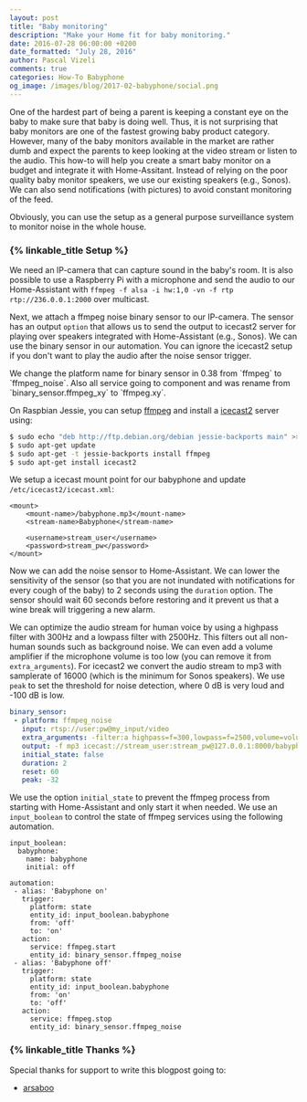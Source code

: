 ```yaml
---
layout: post
title: "Baby monitoring"
description: "Make your Home fit for baby monitoring."
date: 2016-07-28 06:00:00 +0200
date_formatted: "July 28, 2016"
author: Pascal Vizeli
comments: true
categories: How-To Babyphone
og_image: /images/blog/2017-02-babyphone/social.png
---
```


One of the hardest part of being a parent is keeping a constant eye on the baby to make sure that baby is doing well. Thus, it is not surprising that baby monitors are one of the fastest growing baby product category. However, many of the baby monitors available in the market are rather dumb and expect the parents to keep looking at the video stream or listen to the audio. This how-to will help you create a smart baby monitor on a budget and integrate it with Home-Assitant. Instead of relying on the poor quality baby monitor speakers, we use our existing speakers (e.g., Sonos). We can also send notifications (with pictures) to avoid constant monitoring of the feed.

Obviously, you can use the setup as a general purpose surveillance system to monitor noise in the whole house.

<!--more-->

### {% linkable_title Setup %}

We need an IP-camera that can capture sound in the baby's room. It is also possible to use a Raspberry Pi with a microphone and send the audio to our Home-Assistant with `ffmpeg -f alsa -i hw:1,0 -vn -f rtp rtp://236.0.0.1:2000` over multicast.

Next, we attach a ffmpeg noise binary sensor to our IP-camera. The sensor has an  output `option` that allows us to send the output to icecast2 server for playing over speakers integrated with Home-Assistant (e.g., Sonos). We can use the binary sensor in our automation. You can ignore the icecast2 setup if you don't want to play the audio after the noise sensor trigger.

<p class='note'>
We change the platform name for binary sensor in 0.38 from `ffmpeg` to `ffmpeg_noise`. Also all service going to component and was rename from `binary_sensor.ffmpeg_xy` to `ffmpeg.xy`.
</p>

On Raspbian Jessie, you can setup [ffmpeg](/components/ffmpeg) and install a [icecast2](http://icecast.org/) server using:
```bash
$ sudo echo "deb http://ftp.debian.org/debian jessie-backports main" >> /etc/apt/sources.list
$ sudo apt-get update
$ sudo apt-get -t jessie-backports install ffmpeg
$ sudo apt-get install icecast2
```

We setup a icecast mount point for our babyphone and update `/etc/icecast2/icecast.xml`:
```
<mount>
    <mount-name>/babyphone.mp3</mount-name>
    <stream-name>Babyphone</stream-name>

    <username>stream_user</username>
    <password>stream_pw</password>
</mount>
```

Now we can add the noise sensor to Home-Assistant. We can lower the sensitivity of the sensor (so that you are not inundated with notifications for every cough of the baby) to 2 seconds using the `duration` option. The sensor should wait 60 seconds before restoring and it prevent us that a wine break will triggering a new alarm.

We can optimize the audio stream for human voice by using a highpass filter with 300Hz and a lowpass filter with 2500Hz. This filters out all non-human sounds such as background noise. We can even add a volume amplifier if the microphone volume is too low (you can remove it from `extra_arguments`). For icecast2 we convert the audio stream to mp3 with samplerate of 16000 (which is the minimum for Sonos speakers). We use `peak` to set the threshold for noise detection, where 0 dB is very loud and -100 dB is low.

```yaml
binary_sensor:
 - platform: ffmpeg_noise
   input: rtsp://user:pw@my_input/video
   extra_arguments: -filter:a highpass=f=300,lowpass=f=2500,volume=volume=2 -codec:a libmp3lame -ar 16000
   output: -f mp3 icecast://stream_user:stream_pw@127.0.0.1:8000/babyphone.mp3
   initial_state: false
   duration: 2
   reset: 60
   peak: -32
```

We use the option `initial_state` to prevent the ffmpeg process from starting with Home-Assistant and only start it when needed. We use an `input_boolean`  to control the state of ffmpeg services using the following automation.

```
input_boolean:
  babyphone:
    name: babyphone
    initial: off

automation:
 - alias: 'Babyphone on'
   trigger:
     platform: state
     entity_id: input_boolean.babyphone
     from: 'off'
     to: 'on'
   action:
     service: ffmpeg.start
     entity_id: binary_sensor.ffmpeg_noise
 - alias: 'Babyphone off'
   trigger:
     platform: state
     entity_id: input_boolean.babyphone
     from: 'on'
     to: 'off'
   action:
     service: ffmpeg.stop
     entity_id: binary_sensor.ffmpeg_noise
```

### {% linkable_title Thanks %}

Special thanks for support to write this blogpost going to:
- [arsaboo](https://github.com/arsaboo)
